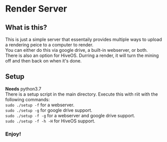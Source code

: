 # Render Server

## What is this?
This is just a simple server that essentaily provides multiple ways to upload a rendering peice to a computer to render.<br />
You can either do this via google drive, a built-in webserver, or both.<br />
There is also an option for HiveOS. Durring a render, it will turn the mining off and then back on when it's done.<br />

## Setup
**Needs** python3.7 <br />
There is a setup script in the main directory. Execute this with riit with the following commands:<br />
`sudo ./setup -f` for a webserver.<br />
`sudo ./setup -g` for google drive support.<br />
`sudo ./setup -f -g` for a webserver and google drive support.<br />
`sudo ./setup -f -h -H` for HiveOS support.<br />

### Enjoy!
